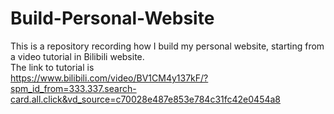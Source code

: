 # Build-Personal-Website

This is a repository recording how I build my personal website, starting from a video tutorial in Bilibili website. <br />
The link to tutorial is<br /> https://www.bilibili.com/video/BV1CM4y137kF/?spm_id_from=333.337.search-card.all.click&vd_source=c70028e487e853e784c31fc42e0454a8
